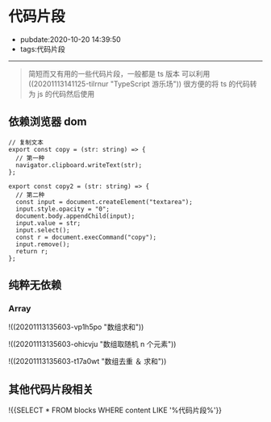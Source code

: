 # 代码片段

- pubdate:2020-10-20 14:39:50
- tags:代码片段

---

> 简短而又有用的一些代码片段，一般都是 ts 版本 可以利用((20201113141125-tilrnur "TypeScript 游乐场")) 很方便的将 ts 的代码转为 js 的代码然后使用

## 依赖浏览器 dom

```typescript{.g-code_snippet file-name=copy.ts}
// 复制文本
export const copy = (str: string) => {
  // 第一种
  navigator.clipboard.writeText(str);
};

export const copy2 = (str: string) => {
  // 第二种
  const input = document.createElement("textarea");
  input.style.opacity = "0";
  document.body.appendChild(input);
  input.value = str;
  input.select();
  const r = document.execCommand("copy");
  input.remove();
  return r;
};
```

## 纯粹无依赖

### Array

!((20201113135603-vp1h5po "数组求和"))

!((20201113135603-ohicvju "数组取随机 n 个元素"))

!((20201113135603-t17a0wt "数组去重 ＆ 求和"))

## 其他代码片段相关

!{{SELECT * FROM blocks WHERE content LIKE '%代码片段%'}}
